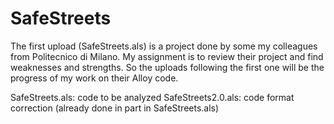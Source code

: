 # SafeStreets

The first upload (SafeStreets.als) is a project done by some my colleagues from Politecnico di Milano.
My assignment is to review their project and find weaknesses and strengths. 
So the uploads following the first one will be the progress of my work on their Alloy code.


SafeStreets.als: code to be analyzed
SafeStreets2.0.als: code format correction (already done in part in SafeStreets.als)
